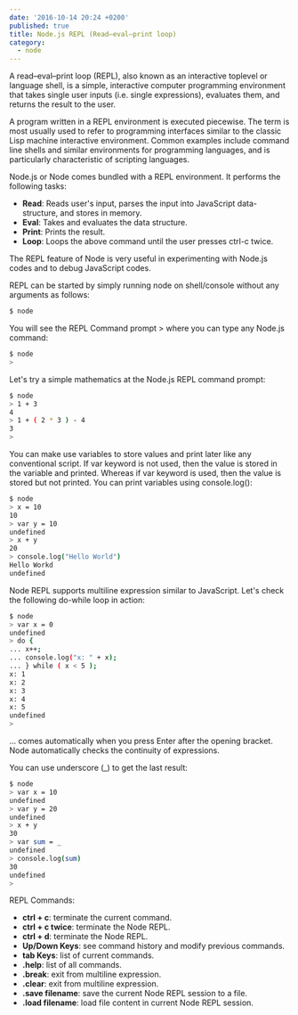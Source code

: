 ```yaml
---
date: '2016-10-14 20:24 +0200'
published: true
title: Node.js REPL (Read–eval–print loop)
category:
  - node
---
```


A read–eval–print loop (REPL), also known as an interactive toplevel or language shell, is a simple, interactive computer programming environment that takes single user inputs (i.e. single expressions), evaluates them, and returns the result to the user.

A program written in a REPL environment is executed piecewise. The term is most usually used to refer to programming interfaces similar to the classic Lisp machine interactive environment. Common examples include command line shells and similar environments for programming languages, and is particularly characteristic of scripting languages.

Node.js or Node comes bundled with a REPL environment. It performs the following tasks:

* **Read**: Reads user's input, parses the input into JavaScript data-structure, and stores in memory.
* **Eval**: Takes and evaluates the data structure.
* **Print**: Prints the result.
* **Loop**: Loops the above command until the user presses ctrl-c twice.

The REPL feature of Node is very useful in experimenting with Node.js codes and to debug JavaScript codes.

REPL can be started by simply running node on shell/console without any arguments as follows:

```bash
$ node
```

You will see the REPL Command prompt > where you can type any Node.js command:

```bash
$ node
>
```

Let's try a simple mathematics at the Node.js REPL command prompt:

```bash
$ node
> 1 + 3
4
> 1 + ( 2 * 3 ) - 4
3
>
```

You can make use variables to store values and print later like any conventional script. If var keyword is not used, then the value is stored in the variable and printed. Whereas if var keyword is used, then the value is stored but not printed. You can print variables using console.log():

```bash
$ node
> x = 10
10
> var y = 10
undefined
> x + y
20
> console.log("Hello World")
Hello Workd
undefined
```

Node REPL supports multiline expression similar to JavaScript. Let's check the following do-while loop in action:

```bash
$ node
> var x = 0
undefined
> do {
... x++;
... console.log("x: " + x);
... } while ( x < 5 );
x: 1
x: 2
x: 3
x: 4
x: 5
undefined
>
```

... comes automatically when you press Enter after the opening bracket. Node automatically checks the continuity of expressions.

You can use underscore (_) to get the last result:

```bash
$ node
> var x = 10
undefined
> var y = 20
undefined
> x + y
30
> var sum = _
undefined
> console.log(sum)
30
undefined
>
```

REPL Commands:

* **ctrl + c**: terminate the current command.
* **ctrl + c twice**: terminate the Node REPL.
* **ctrl + d**: terminate the Node REPL.
* **Up/Down Keys**: see command history and modify previous commands.
* **tab Keys**: list of current commands.
* **.help**: list of all commands.
* **.break**: exit from multiline expression.
* **.clear**: exit from multiline expression.
* **.save filename**: save the current Node REPL session to a file.
* **.load filename**: load file content in current Node REPL session.


